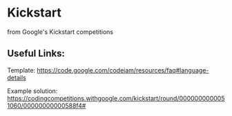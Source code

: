 # Kickstart
from Google's Kickstart competitions

## Useful Links:

Template: https://code.google.com/codejam/resources/faq#language-details

Example solution: https://codingcompetitions.withgoogle.com/kickstart/round/0000000000051060/00000000000588f4#
